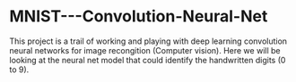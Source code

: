 # MNIST---Convolution-Neural-Net
This project is a trail of working and playing with deep learning convolution neural networks for image recongition (Computer vision). Here we will be looking at the neural net model that could identify the handwritten digits (0 to 9).
